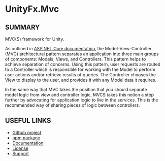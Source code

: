 ﻿# UnityFx.Mvc

## SUMMARY
MVC(S) framework for Unity.

As outlined in [ASP.NET Core documentation](https://docs.microsoft.com/en-us/aspnet/core/mvc/overview), the Model-View-Controller (MVC) architectural pattern separates an application into three main groups of components: Models, Views, and Controllers. This pattern helps to achieve separation of concerns. Using this pattern, user requests are routed to a Controller which is responsible for working with the Model to perform user actions and/or retrieve results of queries. The Controller chooses the View to display to the user, and provides it with any Model data it requires.

In the same way that MVC takes the position that you should separate model logic from view and controller logic, MVCS takes this notion a step further by advocating for application logic to live in the services. This is the recommended way of sharing pieces of logic between controllers.

## USEFUL LINKS
* [Github project](https://github.com/Arvtesh/UnityFx.Mvc)
* [npm package](https://www.npmjs.com/package/com.unityfx.mvc)
* [Documentation](https://github.com/Arvtesh/UnityFx.Mvc/blob/master/README.md)
* [License](https://github.com/Arvtesh/UnityFx.Mvc/blob/master/LICENSE.md)
* [Support](mailto:arvtesh@gmail.com)
